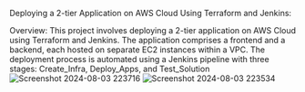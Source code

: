 Deploying a 2-tier Application on AWS Cloud Using Terraform and Jenkins:

Overview:
This project involves deploying a 2-tier application on AWS Cloud using Terraform and Jenkins. The application comprises a frontend and a backend, each hosted on separate EC2 instances within a VPC. The deployment process is automated using a Jenkins pipeline with three stages: Create_Infra, Deploy_Apps, and Test_Solution![Screenshot 2024-08-03 223716](https://github.com/user-attachments/assets/3aabffa1-4764-4976-8c34-59032d4fce35)
![Screenshot 2024-08-03 223534](https://github.com/user-attachments/assets/7a8d9dbc-8cfc-4c88-8f2e-4aeb11f0d210)
